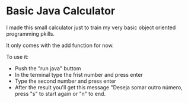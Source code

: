 # Basic Java Calculator

I made this small calculator just to train my very basic object oriented programming pkills. 

It only comes with the add function for now.


To use it:
- Push the "run java" buttom
- In the terminal type the frist number and press enter
- Type the second number and press enter
- After the result you'll get this message "Deseja somar outro número, press "s" to start again or "n" to end. 
